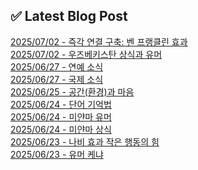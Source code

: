 
## ✅ Latest Blog Post
 
[2025/07/02 - 즉각 연결 구축: 벤 프랭클린 효과](https://3hongstore.tistory.com/350) <br/>
[2025/07/02 - 우즈베키스탄 상식과 유머](https://3hongstore.tistory.com/349) <br/>
[2025/06/27 - 연예 소식](https://3hongstore.tistory.com/348) <br/>
[2025/06/27 - 국제 소식](https://3hongstore.tistory.com/347) <br/>
[2025/06/25 - 공간(환경)과 마음](https://3hongstore.tistory.com/346) <br/>
[2025/06/24 - 단어 기억법](https://3hongstore.tistory.com/345) <br/>
[2025/06/24 - 미얀마 유머](https://3hongstore.tistory.com/344) <br/>
[2025/06/24 - 미얀마 상식](https://3hongstore.tistory.com/343) <br/>
[2025/06/23 - 나비 효과 작은 행동의 힘](https://3hongstore.tistory.com/342) <br/>
[2025/06/23 - 유머 케냐](https://3hongstore.tistory.com/341) <br/>
